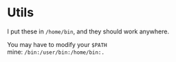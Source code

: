 # Utils
I put these in `/home/bin`, and they should work anywhere.  

You may have to modify your `$PATH`  
mine: `/bin:/user/bin:/home/bin:.`
